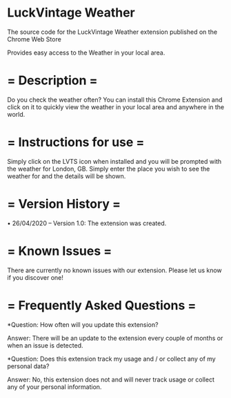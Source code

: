 # LuckVintage Weather
The source code for the LuckVintage Weather extension published on the Chrome Web Store

Provides easy access to the Weather in your local area.

# = Description = 

Do you check the weather often? You can install this Chrome Extension and click on it to quickly view the weather in your local area and anywhere in the world.

# = Instructions for use = 

Simply click on the LVTS icon when installed and you will be prompted with the weather for London, GB. Simply enter the place you wish to see the weather for and the details will be shown.

# = Version History = 

• 26/04/2020 – Version 1.0: The extension was created.

# = Known Issues = 

There are currently no known issues with our extension. Please let us know if you discover one!

# = Frequently Asked Questions = 

*Question: How often will you update this extension?

Answer: There will be an update to the extension every couple of months or when an issue is detected.

*Question: Does this extension track my usage and / or collect any of my personal data?

Answer: No, this extension does not and will never track usage or collect any of your personal information.
